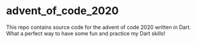 # advent_of_code_2020
This repo contains source code for the advent of code 2020 written in Dart.  What a perfect way to have some fun and practice my Dart skills!
